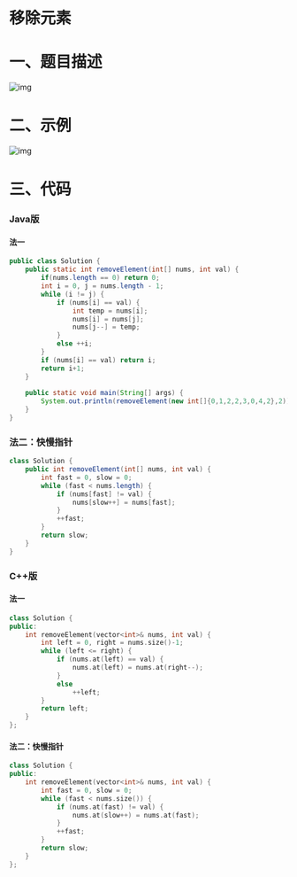 # 移除元素

# 一、题目描述

![img](https://img-blog.csdnimg.cn/80466f4c533c43aab7a0bc136daab43f.png)

# 二、示例

![img](https://img-blog.csdnimg.cn/d622a5e8d4cf4f1c958abe093a6852fa.png)

# 三、代码

### Java版

#### 法一

```java
public class Solution {
    public static int removeElement(int[] nums, int val) {
        if(nums.length == 0) return 0;
        int i = 0, j = nums.length - 1;
        while (i != j) {
            if (nums[i] == val) {
                int temp = nums[i];
                nums[i] = nums[j];
                nums[j--] = temp;
            }
            else ++i;
        }
        if (nums[i] == val) return i;
        return i+1;
    }
    
    public static void main(String[] args) {
        System.out.println(removeElement(new int[]{0,1,2,2,3,0,4,2},2));
    }
}
```

### 法二：快慢指针

```java
class Solution {
    public int removeElement(int[] nums, int val) {
        int fast = 0, slow = 0;
        while (fast < nums.length) {
            if (nums[fast] != val) {
                nums[slow++] = nums[fast];
            }
            ++fast;
        }
        return slow;
    }
}
```

### C++版

#### 法一

```c++
class Solution {
public:
    int removeElement(vector<int>& nums, int val) {
        int left = 0, right = nums.size()-1;
        while (left <= right) {
            if (nums.at(left) == val) {
                nums.at(left) = nums.at(right--);
            }
            else
                ++left;
        }
        return left;
    }
};
```

#### 法二：快慢指针

```c++
class Solution {
public:
    int removeElement(vector<int>& nums, int val) {
        int fast = 0, slow = 0;
        while (fast < nums.size()) {
            if (nums.at(fast) != val) {
                nums.at(slow++) = nums.at(fast);
            }
            ++fast;
        }
        return slow;
    }
};
```

